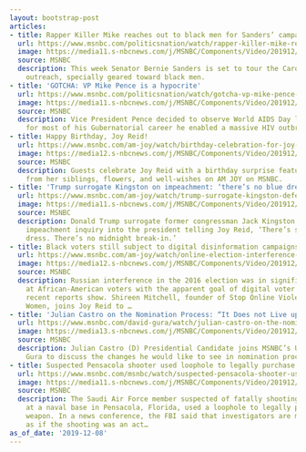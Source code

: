 ```yaml
---
layout: bootstrap-post
articles:
- title: Rapper Killer Mike reaches out to black men for Sanders’ campaign
  url: https://www.msnbc.com/politicsnation/watch/rapper-killer-mike-reaches-out-to-black-men-for-sanders-campaign-74749509594
  image: https://media11.s-nbcnews.com/j/MSNBC/Components/Video/201912/n_sharp_mike_12082019_1920x1080.nbcnews-fp-1200-630.jpg
  source: MSNBC
  description: This week Senator Bernie Sanders is set to tour the Carolinas to begin
    outreach, specially geared toward black men.
- title: 'GOTCHA: VP Mike Pence is a hypocrite'
  url: https://www.msnbc.com/politicsnation/watch/gotcha-vp-mike-pence-is-a-hypocrite-74748485909
  image: https://media11.s-nbcnews.com/j/MSNBC/Components/Video/201912/n_sharp_pence_12082019_1920x1080.nbcnews-fp-1200-630.jpg
  source: MSNBC
  description: Vice President Pence decided to observe World AIDS Day last week, but
    for most of his Gubernatorial career he enabled a massive HIV outbreak in Indiana.
- title: Happy Birthday, Joy Reid!
  url: https://www.msnbc.com/am-joy/watch/birthday-celebration-for-joy-reid-on-am-joy-74748485727
  image: https://media12.s-nbcnews.com/j/MSNBC/Components/Video/201912/n_joy_happybirthday_191208_1920x1080.nbcnews-fp-1200-630.jpg
  source: MSNBC
  description: Guests celebrate Joy Reid with a birthday surprise featuring calls
    from her siblings, flowers, and well-wishes on AM JOY on MSNBC.
- title: 'Trump surrogate Kingston on impeachment: ‘there’s no blue dress’'
  url: https://www.msnbc.com/am-joy/watch/trump-surrogate-kingston-defends-president-against-impeachment-74748485628
  image: https://media11.s-nbcnews.com/j/MSNBC/Components/Video/201912/n_joy_jackkingston_191208_1920x1080.nbcnews-fp-1200-630.jpg
  source: MSNBC
  description: Donald Trump surrogate former congressman Jack Kingston derides the
    impeachment inquiry into the president telling Joy Reid, ‘There’s still no blue
    dress. There’s no midnight break-in.’
- title: Black voters still subject to digital disinformation campaigns
  url: https://www.msnbc.com/am-joy/watch/online-election-interference-targeting-blacks-in-2016-continues-74745413985
  image: https://media12.s-nbcnews.com/j/MSNBC/Components/Video/201912/n_joy_russianbots_191208_1920x1080.nbcnews-fp-1200-630.jpg
  source: MSNBC
  description: Russian interference in the 2016 election was in significant part targeted
    at African-American voters with the apparent goal of digital voter suppression,
    recent reports show. Shireen Mitchell, founder of Stop Online Violence Against
    Women, joins Joy Reid to …
- title: 'Julian Castro on the Nomination Process: “It Does not Live up to our Values”.'
  url: https://www.msnbc.com/david-gura/watch/julian-castro-on-the-nomination-process-it-does-not-live-up-to-our-values-74746437863
  image: https://media13.s-nbcnews.com/j/MSNBC/Components/Video/201912/n_gura_castro_191208_1920x1080.nbcnews-fp-1200-630.jpg
  source: MSNBC
  description: Julian Castro (D) Presidential Candidate joins MSNBC’s Up with David
    Gura to discuss the changes he would like to see in nomination process.
- title: Suspected Pensacola shooter used loophole to legally purchase gun
  url: https://www.msnbc.com/msnbc/watch/suspected-pensacola-shooter-used-loophole-to-legally-purchase-gun-74745925787
  image: https://media11.s-nbcnews.com/j/MSNBC/Components/Video/201912/n_msnbc_brk_pensacola_update_fbi_191208_1920x1080.nbcnews-fp-1200-630.jpg
  source: MSNBC
  description: The Saudi Air Force member suspected of fatally shooting three people
    at a naval base in Pensacola, Florida, used a loophole to legally purchase his
    weapon. In a news conference, the FBI said that investigators are moving forward
    as if the shooting was an act…
as_of_date: '2019-12-08'
---
```


